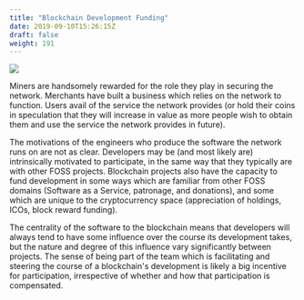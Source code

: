 ```yaml
---
title: "Blockchain Development Funding"
date: 2019-09-10T15:26:15Z
draft: false
weight: 191
---
```

![](/blockchain-development-funding.jpg)

Miners are handsomely rewarded for the role they play in securing the network. Merchants have built a business which relies on the network to function. Users avail of the service the network provides (or hold their coins in speculation that they will increase in value as more people wish to obtain them and use the service the network provides in future). 

The motivations of the engineers who produce the software the network runs on are not as clear. Developers may be (and most likely are) intrinsically motivated to participate, in the same way that they typically are with other FOSS projects. Blockchain projects also have the capacity to fund development in some ways which are familiar from other FOSS domains (Software as a Service, patronage, and donations), and some which are unique to the cryptocurrency space (appreciation of holdings, ICOs, block reward funding). 

The centrality of the software to the blockchain means that developers will always tend to have some influence over the course its development takes, but the nature and degree of this influence vary significantly between projects. The sense of being part of the team which is facilitating and steering the course of a blockchain's development is likely a big incentive for participation, irrespective of whether and how that participation is compensated.

